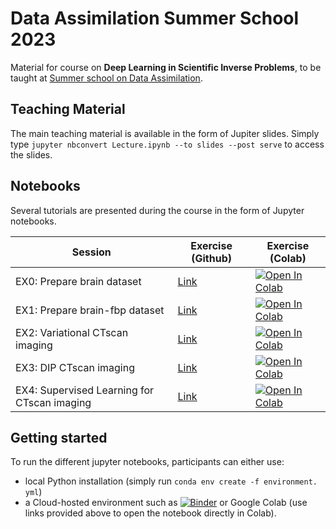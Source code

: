 # Data Assimilation Summer School 2023

Material for course on **Deep Learning in Scientific Inverse Problems**, to be taught
at [Summer school on Data Assimilation](https://data-assimilation.com).

## Teaching Material
The main teaching material is available in the form of Jupiter slides. Simply type ``jupyter nbconvert Lecture.ipynb --to slides --post serve`` to access the slides.

## Notebooks
Several tutorials are presented during the course in the form of Jupyter notebooks.

| Session   | Exercise (Github) | Exercise (Colab) |
|-----------|------------------|------------------|
| EX0: Prepare brain dataset | [Link](notebooks/Prepare_brain_dataset.ipynb) | [![Open In Colab](https://colab.research.google.com/assets/colab-badge.svg)](http://colab.research.google.com/github/mrava87/DA_summerschool_2023/blob/main/notebooks/Prepare_brain_dataset.ipynb)  |
| EX1: Prepare brain-fbp dataset | [Link](notebooks/Prepare_brainfbp_dataset.ipynb) | [![Open In Colab](https://colab.research.google.com/assets/colab-badge.svg)](http://colab.research.google.com/github/mrava87/DA_summerschool_2023/blob/main/notebooks/Prepare_brainfbp_dataset.ipynb)  |
| EX2: Variational CTscan imaging | [Link](notebooks/Variational_ctscanimaging.ipynb) | [![Open In Colab](https://colab.research.google.com/assets/colab-badge.svg)](http://colab.research.google.com/github/mrava87/DA_summerschool_2023/blob/main/notebooks/Variational_ctscanimaging.ipynb)  |
| EX3: DIP CTscan imaging | [Link](notebooks/DIP_ctscanimaging.ipynb) | [![Open In Colab](https://colab.research.google.com/assets/colab-badge.svg)](http://colab.research.google.com/github/mrava87/DA_summerschool_2023/blob/main/notebooks/DIP_ctscanimaging.ipynb)  |
| EX4: Supervised Learning for CTscan imaging | [Link](notebooks/Supervised_ctscanimaging.ipynb) | [![Open In Colab](https://colab.research.google.com/assets/colab-badge.svg)](http://colab.research.google.com/github/mrava87/DA_summerschool_2023/blob/main/notebooks/Supervised_ctscanimaging.ipynb)  |


## Getting started
To run the different jupyter notebooks, participants can either use:

- local Python installation (simply run ``conda env create -f environment. yml``)
- a Cloud-hosted environment such as [![Binder](https://mybinder.org/badge_logo.svg)](https://mybinder.org/v2/gh/mrava87/DA_summerschool_2023/main)
  or  Google Colab (use links provided above to open the notebook directly in Colab).